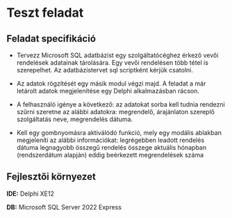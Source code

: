 
# Teszt feladat

## Feladat specifikáció
- Tervezz Microsoft SQL adatbázist egy szolgáltatócéghez érkező vevői rendelések adatainak tárolására. Egy vevői rendelésen több tétel is szerepelhet. Az adatbázistervet sql scriptként kérjük csatolni.

- Az adatok rögzítését egy másik modul végzi majd. A feladat a már letárolt adatok megjelenítése egy Delphi alkalmazásban rácson.

- A felhasználó igénye a következő:
        az adatokat sorba kell tudnia rendezni
        szűrni szeretne az alábbi adatokra: megrendelő, árajánlaton szereplő szolgáltatás neve, megrendelés dátuma.

- Kell egy gombnyomásra aktiválódó funkció, mely egy modális ablakban megjeleníti az alábbi információkat:
        legrégebben leadott rendelés dátuma
        legnagyobb összegű rendelés összege
        aktuális hónapban (rendszerdátum alapján) eddig beérkezett megrendelések száma

## Fejlesztői környezet

**IDE:** Delphi XE12

**DB:** Microsoft SQL Server 2022 Express

